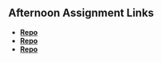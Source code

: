 ## Afternoon Assignment Links

* **[Repo](https://github.com/MarcS2/ChoreScore)**
* **[Repo](https://github.com/MarcS2/<ASSIGNMENT_REPO>)**
* **[Repo](https://github.com/MarcS2/<ASSIGNMENT_REPO>)**
